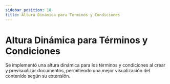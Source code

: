 ```yaml
---
sidebar_position: 18
title: Altura Dinámica para Términos y Condiciones
---
```


# Altura Dinámica para Términos y Condiciones

Se implementó una altura dinámica para los términos y condiciones al crear y previsualizar documentos, permitiendo una mejor visualización del contenido según su extensión.
